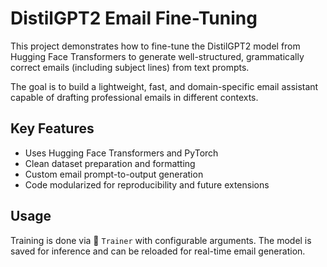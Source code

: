 # DistilGPT2 Email Fine-Tuning

This project demonstrates how to fine-tune the DistilGPT2 model from Hugging Face Transformers to generate well-structured, grammatically correct emails (including subject lines) from text prompts.

The goal is to build a lightweight, fast, and domain-specific email assistant capable of drafting professional emails in different contexts.

## Key Features

- Uses Hugging Face Transformers and PyTorch
- Clean dataset preparation and formatting
- Custom email prompt-to-output generation
- Code modularized for reproducibility and future extensions

## Usage

Training is done via 🤗 `Trainer` with configurable arguments. The model is saved for inference and can be reloaded for real-time email generation.
